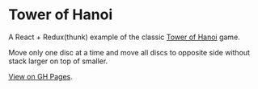# Tower of Hanoi

A React + Redux(thunk) example of the classic [Tower of Hanoi](https://en.wikipedia.org/wiki/Tower_of_Hanoi) game.

Move only one disc at a time and move all discs to opposite side without stack larger on top of smaller.

[View on GH Pages](https://amprew.github.io/tower-of-hanoi/).
